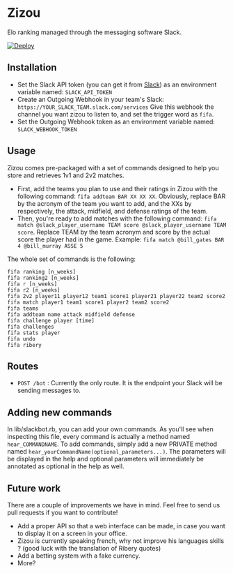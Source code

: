 # Zizou

Elo ranking managed through the messaging software Slack.

[![Deploy](https://www.herokucdn.com/deploy/button.png)](https://heroku.com/deploy)

## Installation

* Set the Slack API token (you can get it from [Slack](https://api.slack.com/web)) as an environment variable named: `SLACK_API_TOKEN`
* Create an Outgoing Webhook in your team's Slack: `https://YOUR_SLACK_TEAM.slack.com/services`
Give this webhook the channel you want zizou to listen to, and set the trigger word as `fifa`.
* Set the Outgoing Webhook token as an environment variable named: `SLACK_WEBHOOK_TOKEN`

## Usage

Zizou comes pre-packaged with a set of commands designed to help you store and retrieves 1v1 and 2v2 matches.

* First, add the teams you plan to use and their ratings in Zizou with the following command:
`fifa addteam BAR XX XX XX`. Obviously, replace BAR by the acronym of the team you want to add, and the XXs by respectively, the attack, midfield, and defense ratings of the team.
* Then, you're ready to add matches with the following command:
`fifa match @slack_player_username TEAM score @slack_player_username TEAM score`. Replace TEAM by the team acronym and score by the actual score the player had in the game.
Example: `fifa match @bill_gates BAR 4 @bill_murray ASSE 5`

The whole set of commands is the following:

```
fifa ranking [n_weeks]
fifa ranking2 [n_weeks]
fifa r [n_weeks]
fifa r2 [n_weeks]
fifa 2v2 player11 player12 team1 score1 player21 player22 team2 score2
fifa match player1 team1 score1 player2 team2 score2
fifa teams
fifa addteam name attack midfield defense
fifa challenge player [time]
fifa challenges
fifa stats player
fifa undo
fifa ribery
```

## Routes

* `POST /bot` : Currently the only route. It is the endpoint your Slack will be sending messages to.

## Adding new commands

In lib/slackbot.rb, you can add your own commands.
As you'll see when inspecting this file, every command is actually a method named `hear_COMMANDNAME`. To add commands, simply add a new PRIVATE method named `hear_yourCommandName(optional_parameters...)`.
The parameters will be displayed in the help and optional parameters will immediately be annotated as optional in the help as well.

## Future work

There are a couple of improvements we have in mind. Feel free to send us pull
requests if you want to contribute!

* Add a proper API so that a web interface can be made, in case you want to display it on a screen in your office.
* Zizou is currently speaking french, why not improve his languages skills ? (good luck with the translation of Ribery quotes)
* Add a betting system with a fake currency.
* More?
